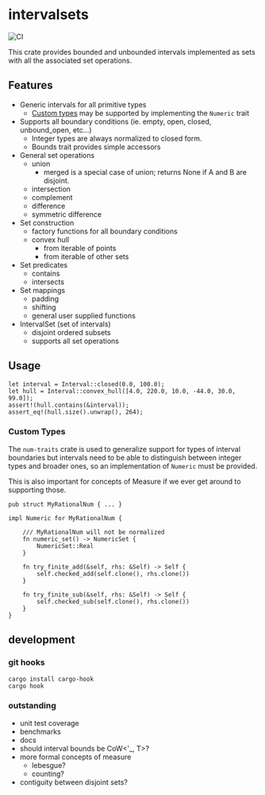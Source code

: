 # intervalsets

![CI](https://github.com/gechelberger/intervalsets/actions/workflows/rust.yml/badge.svg)

This crate provides bounded and unbounded intervals 
implemented as sets with all the associated set operations.

## Features

* Generic intervals for all primitive types
    * [Custom types](custom-types) may be supported by implementing the `Numeric` trait
* Supports all boundary conditions (ie. empty, open, closed, unbound_open, etc...)
    * Integer types are always normalized to closed form.
    * Bounds trait provides simple accessors
* General set operations
    * union
        * merged is a special case of union; returns None if A and B are disjoint.
    * intersection
    * complement
    * difference
    * symmetric difference
* Set construction
    * factory functions for all boundary conditions
    * convex hull
        * from iterable of points
        * from iterable of other sets
* Set predicates
    * contains
    * intersects
* Set mappings
    * padding
    * shifting
    * general user supplied functions
* IntervalSet (set of intervals)
    * disjoint ordered subsets
    * supports all set operations

## Usage

```
let interval = Interval::closed(0.0, 100.0);
let hull = Interval::convex_hull([4.0, 220.0, 10.0, -44.0, 30.0, 99.0]);
assert!(hull.contains(&interval));
assert_eq!(hull.size().unwrap(), 264);
```

### Custom Types

The `num-traits` crate is used to generalize
support for types of interval boundaries but 
intervals need to be able to distinguish between
integer types and broader ones, so an implementation
of `Numeric` must be provided.

This is also important for concepts of Measure
if we ever get around to supporting those.

```
pub struct MyRationalNum { ... }

impl Numeric for MyRationalNum {

    /// MyRationalNum will not be normalized
    fn numeric_set() -> NumericSet {
        NumericSet::Real
    }

    fn try_finite_add(&self, rhs: &Self) -> Self {
        self.checked_add(self.clone(), rhs.clone())
    }

    fn try_finite_sub(&self, rhs: &Self) -> Self {
        self.checked_sub(self.clone(), rhs.clone())
    }
}
```

## development

### git hooks

```
cargo install cargo-hook
cargo hook
```

### outstanding
* unit test coverage
* benchmarks
* docs
* should interval bounds be CoW<'_, T>?
* more formal concepts of measure
    * lebesgue?
    * counting?
* contiguity between disjoint sets?